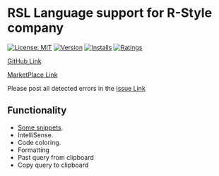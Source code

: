 # RSL Language support for R-Style company

[![License: MIT](https://img.shields.io/badge/License-MIT-brightgreen.svg)](https://opensource.org/licenses/MIT)
[![Version](https://vsmarketplacebadge.apphb.com/version-short/VeniaminRakov.rsl.svg)](https://marketplace.visualstudio.com/items?itemName=VeniaminRakov.rsl)
[![Installs](https://vsmarketplacebadge.apphb.com/installs-short/VeniaminRakov.rsl.svg)](https://marketplace.visualstudio.com/items?itemName=VeniaminRakov.rsl)
[![Ratings](https://vsmarketplacebadge.apphb.com/rating-short/VeniaminRakov.rsl.svg)](https://marketplace.visualstudio.com/items?itemName=VeniaminRakov.rsl)

 [GitHub Link](https://github.com/alliluja/RSL "Source, wiki, issue")

 [MarketPlace Link](https://marketplace.visualstudio.com/items?itemName=VeniaminRakov.rsl "Releases")

 Please post all detected errors in the [Issue Link](https://github.com/alliluja/RSL/issues "If any trouble")

## Functionality

* [Some snippets](https://github.com/alliluja/RSL/wiki/Snippets).
* IntelliSense.
* Code coloring.
* Formatting
* Past query from clipboard
* Copy query to clipboard
